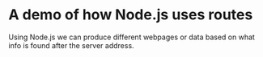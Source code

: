 # A demo of how Node.js uses routes

Using Node.js we can produce different webpages or data based on what info is found after the server address.
